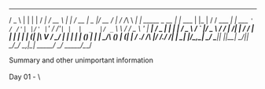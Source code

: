 
  ___      _                 _            __   _____           _        _____  _____  _____  __  
 / _ \    | |               | |          / _| /  __ \         | |      / __  \|  _  |/ __  \/  | 
/ /_\ \ __| |_   _____ _ __ | |_    ___ | |_  | /  \/ ___   __| | ___  `' / /'| |/' |`' / /'`| | 
|  _  |/ _` \ \ / / _ \ '_ \| __|  / _ \|  _| | |    / _ \ / _` |/ _ \   / /  |  /| |  / /   | | 
| | | | (_| |\ V /  __/ | | | |_  | (_) | |   | \__/\ (_) | (_| |  __/ ./ /___\ |_/ /./ /____| |_
\_| |_/\__,_| \_/ \___|_| |_|\__|  \___/|_|    \____/\___/ \__,_|\___| \_____/ \___/ \_____/\___/
                                                                                                 
                                                                                                 


Summary and other unimportant information\
\
Day 01 - \